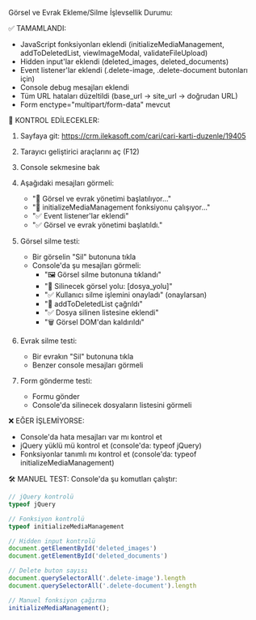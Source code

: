 Görsel ve Evrak Ekleme/Silme İşlevsellik Durumu:

✅ TAMAMLANDI:
- JavaScript fonksiyonları eklendi (initializeMediaManagement, addToDeletedList, viewImageModal, validateFileUpload)
- Hidden input'lar eklendi (deleted_images, deleted_documents)
- Event listener'lar eklendi (.delete-image, .delete-document butonları için)
- Console debug mesajları eklendi
- Tüm URL hataları düzeltildi (base_url -> site_url -> doğrudan URL)
- Form enctype="multipart/form-data" mevcut

🔧 KONTROL EDİLECEKLER:
1. Sayfaya git: https://crm.ilekasoft.com/cari/cari-karti-duzenle/19405
2. Tarayıcı geliştirici araçlarını aç (F12)
3. Console sekmesine bak
4. Aşağıdaki mesajları görmeli:
   - "🚀 Görsel ve evrak yönetimi başlatılıyor..."
   - "📝 initializeMediaManagement fonksiyonu çalışıyor..."
   - "✅ Event listener'lar eklendi"
   - "✅ Görsel ve evrak yönetimi başlatıldı."

5. Görsel silme testi:
   - Bir görselin "Sil" butonuna tıkla
   - Console'da şu mesajları görmeli:
     - "🖼️ Görsel silme butonuna tıklandı"
     - "📂 Silinecek görsel yolu: [dosya_yolu]"
     - "✅ Kullanıcı silme işlemini onayladı" (onaylarsan)
     - "📝 addToDeletedList çağrıldı"
     - "✅ Dosya silinen listesine eklendi"
     - "🗑️ Görsel DOM'dan kaldırıldı"

6. Evrak silme testi:
   - Bir evrakın "Sil" butonuna tıkla
   - Benzer console mesajları görmeli

7. Form gönderme testi:
   - Formu gönder
   - Console'da silinecek dosyaların listesini görmeli

❌ EĞER İŞLEMİYORSE:
- Console'da hata mesajları var mı kontrol et
- jQuery yüklü mü kontrol et (console'da: typeof jQuery)
- Fonksiyonlar tanımlı mı kontrol et (console'da: typeof initializeMediaManagement)

🛠️ MANUEL TEST:
Console'da şu komutları çalıştır:
```javascript
// jQuery kontrolü
typeof jQuery

// Fonksiyon kontrolü
typeof initializeMediaManagement

// Hidden input kontrolü
document.getElementById('deleted_images')
document.getElementById('deleted_documents')

// Delete buton sayısı
document.querySelectorAll('.delete-image').length
document.querySelectorAll('.delete-document').length

// Manuel fonksiyon çağırma
initializeMediaManagement();
```

